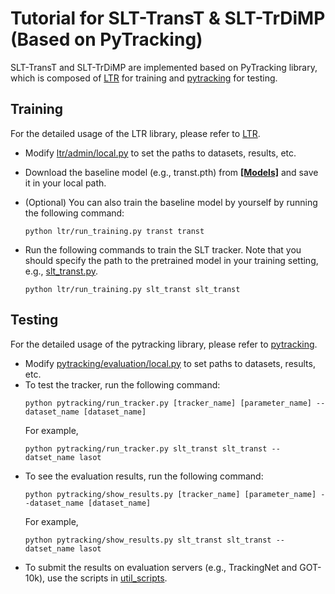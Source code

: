 # Tutorial for SLT-TransT & SLT-TrDiMP (Based on PyTracking)

SLT-TransT and SLT-TrDiMP are implemented based on PyTracking library, which is composed of [LTR](../ltr) for training and [pytracking](../pytracking) for testing.

## Training
For the detailed usage of the LTR library, please refer to [LTR](../ltr/README.md).

* Modify [ltr/admin/local.py](../ltr/admin/local.py) to set the paths to datasets, results, etc. 
* Download the baseline model (e.g., transt.pth) from [**[Models]**](https://drive.google.com/drive/folders/1gv7dIw6ywS47pjBkDWUrtWjdpjieyD6O?usp=sharing) and save it in your local path.
* (Optional) You can also train the baseline model by yourself by running the following command:
  ```
  python ltr/run_training.py transt transt
  ```
  
* Run the following commands to train the SLT tracker.
  Note that you should specify the path to the pretrained model in your training setting, e.g., [slt_transt.py](../ltr/train_settings/slt_transt/slt_transt.py).
  ```
  python ltr/run_training.py slt_transt slt_transt
  ```

## Testing

For the detailed usage of the pytracking library, please refer to [pytracking](../pytracking/README.md).

* Modify [pytracking/evaluation/local.py](../pytracking/evaluation/local.py) to set paths to datasets, results, etc.
* To test the tracker, run the following command:
  ```
  python pytracking/run_tracker.py [tracker_name] [parameter_name] --dataset_name [dataset_name]
  ```
  For example,
  ```
  python pytracking/run_tracker.py slt_transt slt_transt --datset_name lasot
  ```
* To see the evaluation results, run the following command:
  ```
  python pytracking/show_results.py [tracker_name] [parameter_name] --dataset_name [dataset_name]
  ```
  For example,
  ```
  python pytracking/show_results.py slt_transt slt_transt --datset_name lasot
  ```
* To submit the results on evaluation servers (e.g., TrackingNet and GOT-10k), use the scripts in [util_scripts](../pytracking/util_scripts).